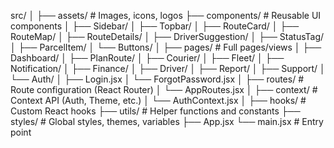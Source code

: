 src/
│
├── assets/                # Images, icons, logos
├── components/            # Reusable UI components
│   ├── Sidebar/
│   ├── Topbar/
│   ├── RouteCard/
│   ├── RouteMap/
│   ├── RouteDetails/
│   ├── DriverSuggestion/
│   ├── StatusTag/
│   ├── ParcelItem/
│   └── Buttons/
│
├── pages/                 # Full pages/views
│   ├── Dashboard/
│   ├── PlanRoute/
│   ├── Courier/
│   ├── Fleet/
│   ├── Notification/
│   ├── Finance/
│   ├── Driver/
│   ├── Report/
│   ├── Support/
│   └── Auth/
│       ├── Login.jsx
│       └── ForgotPassword.jsx
│
├── routes/                # Route configuration (React Router)
│   └── AppRoutes.jsx
│
├── context/               # Context API (Auth, Theme, etc.)
│   └── AuthContext.jsx
│
├── hooks/                 # Custom React hooks
├── utils/                 # Helper functions and constants
├── styles/                # Global styles, themes, variables
├── App.jsx
└── main.jsx               # Entry point
